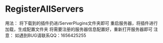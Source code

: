 # RegisterAllServers

用法：
    将下载到的插件扔进/ServerPlugins文件夹即可
    重启服务器，将插件进行加载，生成配置文件夹
    将需要注册的服务器信息配置好，重新打开服务器即可
注意：
    如遇到BUG请联系QQ：1656425255
